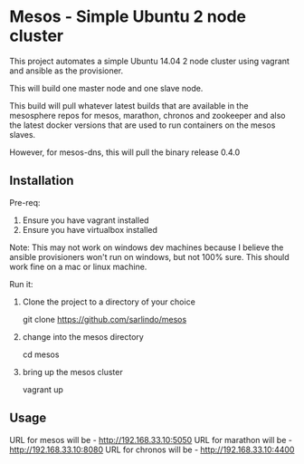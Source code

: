 # Mesos - Simple Ubuntu 2 node cluster

This project automates a simple Ubuntu 14.04 2 node cluster using vagrant and ansible as the provisioner.

This will build one master node and one slave node.

This build will pull whatever latest builds that are available in the mesosphere repos for mesos, marathon, chronos and zookeeper and also the latest docker versions that are used to run containers on the mesos slaves.

However, for mesos-dns, this will pull the binary release 0.4.0

## Installation


Pre-req:

1. Ensure you have vagrant installed
2. Ensure you have virtualbox installed

Note: This may not work on windows dev machines because I believe the ansible provisioners won't run on windows, but not 100% sure. This should work fine on a mac or linux machine. 

Run it:

1. Clone the project to a directory of your choice
 
   git clone https://github.com/sarlindo/mesos


2. change into the mesos directory

   cd mesos

3. bring up the mesos cluster

   vagrant up

 
## Usage

URL for mesos will be - http://192.168.33.10:5050
URL for marathon will be - http://192.168.33.10:8080
URL for chronos will be - http://192.168.33.10:4400
